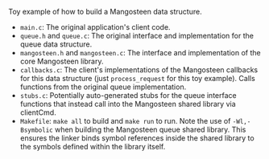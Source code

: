 Toy example of how to build a Mangosteen data structure.

- `main.c`: The original application's client code. 
- `queue.h` and `queue.c`: The original interface and implementation for the queue data structure.
- `mangosteen.h` and `mangosteen.c`: The interface and implementation of the core Mangosteen library.
- `callbacks.c`: The client's implementations of the Mangosteen callbacks for this data structure (just `process_request` for this toy example). Calls functions from the original queue implementation.
- `stubs.c`: Potentially auto-generated stubs for the queue interface functions that instead call into the Mangosteen shared library via clientCmd. 
- `Makefile`: `make all` to build and `make run` to run. Note the use of `-Wl,-Bsymbolic` when building the Mangosteen queue shared library. This ensures the linker binds symbol references inside the shared library to the symbols defined within the library itself.
